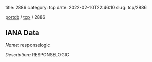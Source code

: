 title: 2886
category: tcp
date: 2022-02-10T22:46:10
slug: tcp/2886

[portdb](/) / [tcp](/category/tcp.html) / 2886


## IANA Data

_Name:_ responselogic

_Description:_ RESPONSELOGIC

